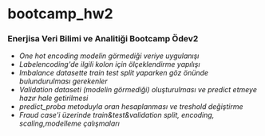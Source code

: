 # bootcamp_hw2
### Enerjisa Veri Bilimi ve Analitiği Bootcamp Ödev2


- *One hot encoding modelin görmediği veriye uygulanışı*
- *Labelencoding'de ilgili kolon için ölçeklendirme yapılışı*
- *Imbalance datasette train test split yaparken göz önünde bulundurulması gerekenler*
- *Validation dataseti (modelin görmediği) oluşturulması ve predict etmeye hazır hale getirilmesi*
- *predict_proba metoduyla oran hesaplanması ve treshold değiştirme*
- *Fraud case'i üzerinde train&test&validation split, encoding, scaling,modelleme çalışmaları*

